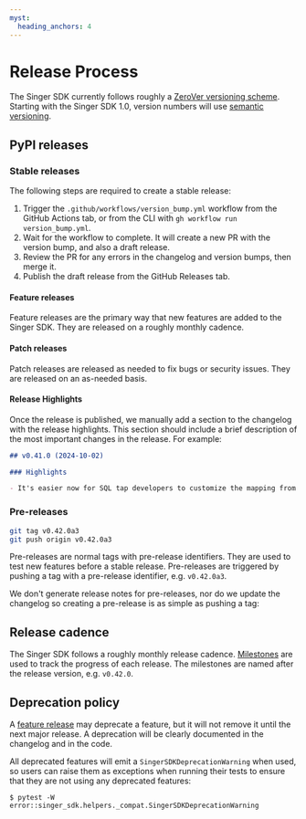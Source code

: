 ```yaml
---
myst:
  heading_anchors: 4
---
```


# Release Process

The Singer SDK currently follows roughly a [ZeroVer versioning scheme](https://0ver.org/). Starting with the Singer SDK 1.0, version numbers will use [semantic versioning](https://semver.org/).

## PyPI releases

### Stable releases

The following steps are required to create a stable release:

1. Trigger the `.github/workflows/version_bump.yml` workflow from the GitHub Actions tab, or from the CLI with `gh workflow run version_bump.yml`.
2. Wait for the workflow to complete. It will create a new PR with the version bump, and also a draft release.
3. Review the PR for any errors in the changelog and version bumps, then merge it.
4. Publish the draft release from the GitHub Releases tab.

#### Feature releases

Feature releases are the primary way that new features are added to the Singer SDK. They are released on a roughly monthly cadence.

#### Patch releases

Patch releases are released as needed to fix bugs or security issues. They are released on an as-needed basis.

#### Release Highlights

Once the release is published, we manually add a section to the changelog with the release highlights. This section should include a brief description of the most important changes in the release. For example:

```markdown
## v0.41.0 (2024-10-02)

### Highlights

- It's easier now for SQL tap developers to customize the mapping from SQL column types to JSON schema. See [the guide](https://sdk.meltano.com/en/v0.41.0/guides/sql-tap.html#custom-type-mapping) for details.
```

### Pre-releases

```bash
git tag v0.42.0a3
git push origin v0.42.0a3
```

Pre-releases are normal tags with pre-release identifiers. They are used to test new features before a stable release. Pre-releases are triggered by pushing a tag with a pre-release identifier, e.g. `v0.42.0a3`.

We don't generate release notes for pre-releases, nor do we update the changelog so creating a pre-release is as simple as pushing a tag:

## Release cadence

The Singer SDK follows a roughly monthly release cadence. [Milestones](https://github.com/meltano/sdk/milestones) are used to track the progress of each release. The milestones are named after the release version, e.g. `v0.42.0`.

## Deprecation policy

A [feature release](#feature-releases) may deprecate a feature, but it will not remove it until the next major release. A deprecation will be clearly documented in the changelog and in the code.

All deprecated features will emit a `SingerSDKDeprecationWarning` when used, so users can raise them as exceptions when running their tests to ensure that they are not using any deprecated features:

```console
$ pytest -W error::singer_sdk.helpers._compat.SingerSDKDeprecationWarning
```
